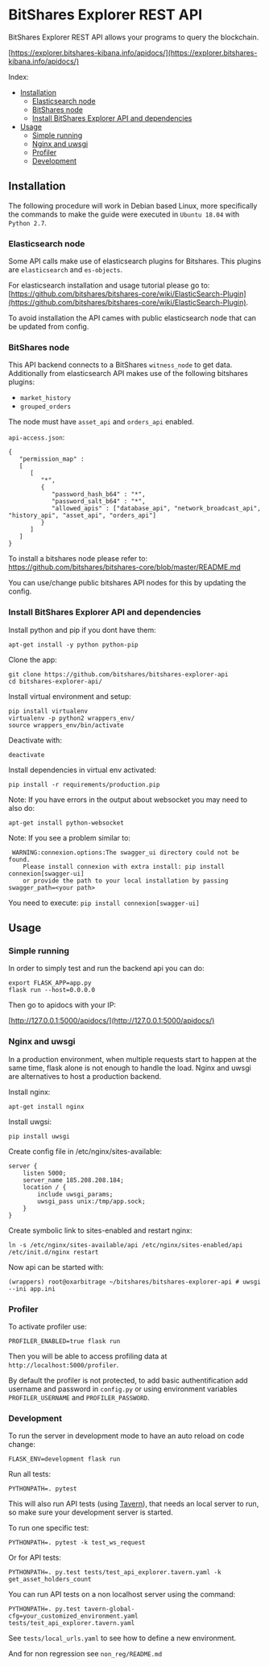 # BitShares Explorer REST API

BitShares Explorer REST API allows your programs to query the blockchain. 

[https://explorer.bitshares-kibana.info/apidocs/](https://explorer.bitshares-kibana.info/apidocs/)

Index:

- [Installation](#installation)
  - [Elasticsearch node](#Elasticsearch-node)
  - [BitShares node](#BitShares-node)
  - [Install BitShares Explorer API and dependencies](#Install-BitShares-Explorer-API-and-dependencies)
- [Usage](#Usage)
  - [Simple running](#Simple-running)
  - [Nginx and uwsgi](#Nginx-and-uwsgi)
  - [Profiler](#Profiler)
  - [Development](#Development)

## Installation

The following procedure will work in Debian based Linux, more specifically the commands to make the guide were executed in `Ubuntu 18.04` with `Python 2.7`.

### Elasticsearch node

Some API calls make use of elasticsearch plugins for Bitshares. This plugins are `elasticsearch` and `es-objects`.

For elasticsearch installation and usage tutorial please go to: [https://github.com/bitshares/bitshares-core/wiki/ElasticSearch-Plugin](https://github.com/bitshares/bitshares-core/wiki/ElasticSearch-Plugin).

To avoid installation the API cames with public elasticsearch node that can be updated from config.

### BitShares node

This API backend connects to a BitShares `witness_node` to get data. Additionally from elasticsearch API makes use of the following bitshares plugins:

- `market_history`
- `grouped_orders`

The node must have `asset_api` and `orders_api` enabled.

`api-access.json`:

    {
       "permission_map" :
       [
          [
             "*",
             {
                "password_hash_b64" : "*",
                "password_salt_b64" : "*",
                "allowed_apis" : ["database_api", "network_broadcast_api", "history_api", "asset_api", "orders_api"]
             }
          ]
       ]
    }

To install a bitshares node please refer to: https://github.com/bitshares/bitshares-core/blob/master/README.md

You can use/change public bitshares API nodes for this by updating the config.

### Install BitShares Explorer API and dependencies

Install python and pip if you dont have them:

`apt-get install -y python python-pip`

Clone the app:

    git clone https://github.com/bitshares/bitshares-explorer-api
    cd bitshares-explorer-api/

Install virtual environment and setup:

    pip install virtualenv 
    virtualenv -p python2 wrappers_env/ 
    source wrappers_env/bin/activate

Deactivate with:

`deactivate`

Install dependencies in virtual env activated:

    pip install -r requirements/production.pip

Note: If you have errors in the output about websocket you may need to also do:

    apt-get install python-websocket

Note: If you see a problem similar to:

     WARNING:connexion.options:The swagger_ui directory could not be found.
        Please install connexion with extra install: pip install connexion[swagger-ui]
        or provide the path to your local installation by passing swagger_path=<your path>

You need to execute:
`pip install connexion[swagger-ui]`

## Usage

### Simple running

In order to simply test and run the backend api you can do:

    export FLASK_APP=app.py
    flask run --host=0.0.0.0

Then go to apidocs with your IP:

[http://127.0.0.1:5000/apidocs/](http://127.0.0.1:5000/apidocs/)

### Nginx and uwsgi

In a production environment, when multiple requests start to happen at the same time, flask alone is not enough to handle the load. Nginx and uwsgi are alternatives to host a production backend.

Install nginx:

    apt-get install nginx

Install uwgsi:

    pip install uwsgi

Create config file in /etc/nginx/sites-available:

    server {
        listen 5000;
        server_name 185.208.208.184;
        location / {
            include uwsgi_params;
            uwsgi_pass unix:/tmp/app.sock;
        }
    }

Create symbolic link to sites-enabled and restart nginx:

    ln -s /etc/nginx/sites-available/api /etc/nginx/sites-enabled/api
    /etc/init.d/nginx restart

Now api can be started with:

    (wrappers) root@oxarbitrage ~/bitshares/bitshares-explorer-api # uwsgi --ini app.ini

### Profiler

To activate profiler use:

    PROFILER_ENABLED=true flask run

Then you will be able to access profiling data at `http://localhost:5000/profiler`.

By default the profiler is not protected, to add basic authentification add username and password in `config.py` or using environment variables `PROFILER_USERNAME` and `PROFILER_PASSWORD`.

### Development

To run the server in development mode to have an auto reload on code change:

    FLASK_ENV=development flask run

Run all tests:

    PYTHONPATH=. pytest

This will also run API tests (using [Tavern](https://taverntesting.github.io/)), that needs an local server to run, so make sure your development server is started.

To run one specific test:

    PYTHONPATH=. pytest -k test_ws_request

Or for API tests:

    PYTHONPATH=. py.test tests/test_api_explorer.tavern.yaml -k get_asset_holders_count

You can run API tests on a non localhost server using the command:

    PYTHONPATH=. py.test tavern-global-cfg=your_customized_environment.yaml tests/test_api_explorer.tavern.yaml

See `tests/local_urls.yaml` to see how to define a new environment.

And for non regression see `non_reg/README.md`
